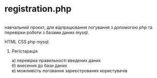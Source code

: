 <h1 style="text-align: centr;">registration.php</h1><br />  навчальний проєкт, для відпрацювання логування з допомогою php
та перевірки роботи з базами даних mysql.

HTML CSS php mysql.


1. Регістарація

    а) перевірка правельності введених даних<br />
    б) внесення до бази даних<br />
    в) можливість логовання зареєстрованих користувачів<br />
